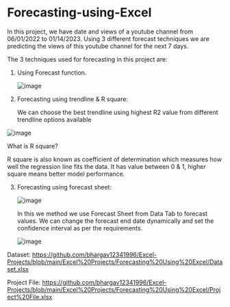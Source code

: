 # Forecasting-using-Excel

In this project, we have date and views of a youtube channel from 06/01/2022 to 01/14/2023. Using 3 different forecast techniques we are predicting the views of this youtube channel for the next 7 days.

The 3 techniques used for forecasting in this project are:

1. Using Forecast function.

   ![image](https://github.com/user-attachments/assets/c106a665-abb9-47e6-917f-79c0b0d48afb)

2. Forecasting using trendline & R square:

   We can choose the best trendline using highest R2 value from different trendline options available

  ![image](https://github.com/user-attachments/assets/22c782c3-8f6e-4fda-99e7-2f0268d39587)

  What is R square?

  R square is also known as coefficient of determination which measures how well the regression line fits the data. It has value between 0 & 1, higher square means better model 
  performance.

3. Forecasting using forecast sheet:

   ![image](https://github.com/user-attachments/assets/2a6e6de4-92a6-4dca-a2b0-77056b5ef205)

   In this we method we use Forecast Sheet from Data Tab to forecast values. We can change the forecast end date dynamically and set the confidence interval as per the requirements.

   
   ![image](https://github.com/user-attachments/assets/c2e89bcc-573f-4c99-bba4-564d11576674)


Dataset: https://github.com/bhargav12341996/Excel-Projects/blob/main/Excel%20Projects/Forecasting%20Using%20Excel/Dataset.xlsx

Project File: https://github.com/bhargav12341996/Excel-Projects/blob/main/Excel%20Projects/Forecasting%20Using%20Excel/Project%20File.xlsx
